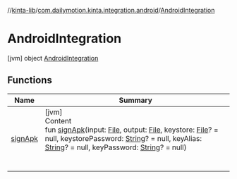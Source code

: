 //[kinta-lib](../../../index.md)/[com.dailymotion.kinta.integration.android](../index.md)/[AndroidIntegration](index.md)



# AndroidIntegration  
 [jvm] object [AndroidIntegration](index.md)   


## Functions  
  
|  Name |  Summary | 
|---|---|
| <a name="com.dailymotion.kinta.integration.android/AndroidIntegration/signApk/#java.io.File#java.io.File#java.io.File?#kotlin.String?#kotlin.String?#kotlin.String?/PointingToDeclaration/"></a>[signApk](sign-apk.md)| <a name="com.dailymotion.kinta.integration.android/AndroidIntegration/signApk/#java.io.File#java.io.File#java.io.File?#kotlin.String?#kotlin.String?#kotlin.String?/PointingToDeclaration/"></a>[jvm]  <br>Content  <br>fun [signApk](sign-apk.md)(input: [File](https://docs.oracle.com/javase/8/docs/api/java/io/File.html), output: [File](https://docs.oracle.com/javase/8/docs/api/java/io/File.html), keystore: [File](https://docs.oracle.com/javase/8/docs/api/java/io/File.html)? = null, keystorePassword: [String](https://kotlinlang.org/api/latest/jvm/stdlib/kotlin/-string/index.html)? = null, keyAlias: [String](https://kotlinlang.org/api/latest/jvm/stdlib/kotlin/-string/index.html)? = null, keyPassword: [String](https://kotlinlang.org/api/latest/jvm/stdlib/kotlin/-string/index.html)? = null)  <br><br><br>|

